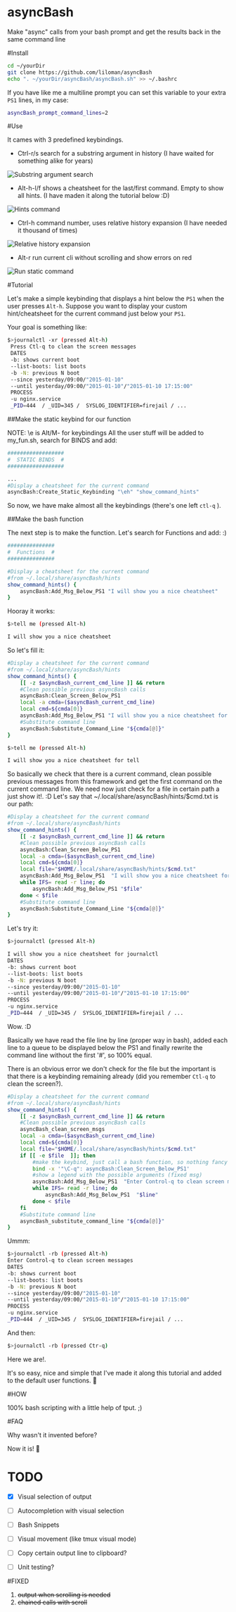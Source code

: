# asyncBash

Make "async" calls from your bash prompt and get the results back in the same command line

#Install

```bash
cd ~/yourDir
git clone https://github.com/liloman/asyncBash
echo ". ~/yourDir/asyncBash/asyncBash.sh" >> ~/.bashrc
```

If you have like me a multiline prompt you can set this variable to your extra `PS1` lines, in my case:

```bash
asyncBash_prompt_command_lines=2 
```

#Use

It cames with 3 predefined keybindings.

* Ctrl-r/s search for a substring argument in history (I have waited for something alike for years)

![Substring argument search](images/substring.gif "Substring argument search")

* Alt-h-l/f shows a cheatsheet for the last/first command. Empty to show all  hints. (I have maden it along the tutorial below :D)

![Hints command](images/hints.gif "Hints gif")

* Ctrl-h command number, uses relative history expansion (I have needed it thousand of times)

![Relative history expansion](images/history.gif "Relative history expansion")

* Alt-r run current cli without scrolling and show errors on red

![Run static command](images/run.gif "Run static command")


#Tutorial

Let's make a simple keybinding that displays a hint below the `PS1` when the user presses `Alt-h`.
Suppose you want to display your custom hint/cheatsheet for the current command just below your `PS1`.

Your goal is something like:

```bash
$>journalctl -xr (pressed Alt-h)
 Press Ctl-q to clean the screen messages
 DATES
 -b: shows current boot
 --list-boots: list boots
 -b -N: previous N boot
 --since yesterday/09:00/"2015-01-10"
 --until yesterday/09:00/"2015-01-10"/"2015-01-10 17:15:00"
 PROCESS
 -u nginx.service
 _PID=444  / _UID=345 /  SYSLOG_IDENTIFIER=firejail / ...
```

##Make the static keybind for our function

NOTE: \e is Alt/M- for keybindings
All the user stuff will be added to my_fun.sh, search for BINDS and add:

```bash
##################
#  STATIC BINDS  #
##################

...
#Display a cheatsheet for the current command
asyncBash:Create_Static_Keybinding "\eh" "show_command_hints"
```

So now, we have make almost all the keybindings (there's one left `ctl-q` ).

##Make the bash function

The next step is to make the function. Let's search for Functions and add: :)


```bash
###############
#  Functions  #
###############

#Display a cheatsheet for the current command
#from ~/.local/share/asyncBash/hints
show_command_hints() {
    asyncBash:Add_Msg_Below_PS1 "I will show you a nice cheatsheet"
}
```

Hooray it works:

```bash
$>tell me (pressed Alt-h)

I will show you a nice cheatsheet
```

So let's fill it:

```bash
#Display a cheatsheet for the current command
#from ~/.local/share/asyncBash/hints
show_command_hints() {
    [[ -z $asyncBash_current_cmd_line ]] && return
    #Clean possible previous asyncBash calls
    asyncBash:Clean_Screen_Below_PS1
    local -a cmda=($asyncBash_current_cmd_line)
    local cmd=${cmda[0]}
    asyncBash:Add_Msg_Below_PS1 "I will show you a nice cheatsheet for $cmd"
    #Substitute command line
    asyncBash:Substitute_Command_Line "${cmda[@]}"
}
```

```bash
$>tell me (pressed Alt-h)

I will show you a nice cheatsheet for tell
```

So basically we check that there is a current command, clean possible previous messages from this framework and get the first command on the current command line.
We need now just check for a file in certain path a just show it!. :D
Let's say that ~/.local/share/asyncBash/hints/$cmd.txt is our path:

```bash
#Display a cheatsheet for the current command
#from ~/.local/share/asyncBash/hints
show_command_hints() {
    [[ -z $asyncBash_current_cmd_line ]] && return
    #Clean possible previous asyncBash calls
    asyncBash:Clean_Screen_Below_PS1
    local -a cmda=($asyncBash_current_cmd_line)
    local cmd=${cmda[0]}
    local file="$HOME/.local/share/asyncBash/hints/$cmd.txt"
    asyncBash:Add_Msg_Below_PS1  "I will show you a nice cheatsheet for $cmd"
    while IFS= read -r line; do 
        asyncBash:Add_Msg_Below_PS1 "$file"
    done < $file
    #Substitute command line
    asyncBash:Substitute_Command_Line "${cmda[@]}"
}
```

Let's try it:

```bash
$>journalctl (pressed Alt-h)

I will show you a nice cheatsheet for journalctl
DATES
-b: shows current boot
--list-boots: list boots
-b -N: previous N boot
--since yesterday/09:00/"2015-01-10"
--until yesterday/09:00/"2015-01-10"/"2015-01-10 17:15:00"
PROCESS
-u nginx.service
_PID=444  / _UID=345 /  SYSLOG_IDENTIFIER=firejail / ...
```

Wow. :D

Basically we have read the file line by line (proper way in bash), added each line to a queue to be displayed below the PS1 and finally rewrite the command line without the first '#', so 100% equal.

There is an obvious error we don't check for the file but the important is that there is a keybinding remaining already (did you remember `Ctl-q` to clean the screen?).


```bash
#Display a cheatsheet for the current command
#from ~/.local/share/asyncBash/hints
show_command_hints() {
    [[ -z $asyncBash_current_cmd_line ]] && return
    #Clean possible previous asyncBash calls
    asyncBash_clean_screen_msgs
    local -a cmda=($asyncBash_current_cmd_line)
    local cmd=${cmda[0]}
    local file="$HOME/.local/share/asyncBash/hints/$cmd.txt"
    if [[ -e $file  ]]; then
        #make the keybind, just call a bash function, so nothing fancy this time
        bind -x '"\C-q": asyncBash:Clean_Screen_Below_PS1'
        #show a legend with the possible arguments (fixed msg)
        asyncBash:Add_Msg_Below_PS1  "Enter Control-q to clean screen messages" yes
        while IFS= read -r line; do 
            asyncBash:Add_Msg_Below_PS1  "$line"
        done < $file
    fi
    #Substitute command line
    asyncBash_substitute_command_line "${cmda[@]}"
}
```

Ummm:


```bash
$>journalctl -rb (pressed Alt-h)
Enter Control-q to clean screen messages
DATES
-b: shows current boot
--list-boots: list boots
-b -N: previous N boot
--since yesterday/09:00/"2015-01-10"
--until yesterday/09:00/"2015-01-10"/"2015-01-10 17:15:00"
PROCESS
-u nginx.service
_PID=444  / _UID=345 /  SYSLOG_IDENTIFIER=firejail / ...

```

And then: 

```bash
$>journalctl -rb (pressed Ctr-q)

```

Here we are!.


It's so easy, nice and simple that I've made it along this tutorial and added to the default user functions. :rocket:

#HOW

100% bash scripting with a little help of tput. ;)

#FAQ

Why wasn't it invented before?

Now it is! :roller_coaster:


# TODO
- [x] Visual selection of output
- [ ] Autocompletion with visual selection 
- [ ] Bash Snippets
- [ ] Visual movement (like tmux visual mode)
- [ ] Copy certain output line to clipboard?
- [ ] Unit testing?


#FIXED

1. ~~output when scrolling is needed~~
2. ~~chained calls with scroll~~
